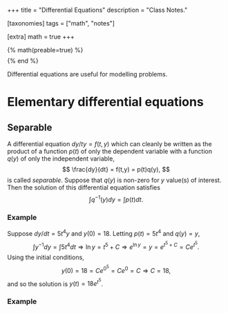 +++
title = "Differential Equations"
description = "Class Notes."

[taxonomies]
tags = ["math", "notes"]

[extra]
math = true
+++

{% math(preable=true) %}
$$
$$
{% end %}

Differential equations are useful for modelling problems.

<!-- more -->

# Elementary differential equations

## Separable

A differential equation $dy/ty=f(t,y)$ which can cleanly be written as the product of a
function $p(t)$ of only the dependent variable with a function $q(y)$ of only the independent
variable,
$$
\frac{dy}{dt} = f(t,y) = p(t)q(y),
$$
is called *separable*.
Suppose that $q(y)$ is non-zero for $y$ value(s) of interest.
Then the solution of this differential equation satisfies
$$
\int q^{-1}(y)dy = \int p(t)dt.
$$

### Example

Suppose $dy/dt=5t^4 y$ and $y(0)=18$. Letting $p(t)=5t^4$ and $q(y)=y$,
$$
\int y^{-1}dy = \int 5t^4 dt
\Rightarrow
\ln y = t^5 + C
\Rightarrow
e^{\ln y} = y = e^{t^5 + C} = Ce^{t^5}.
$$
Using the initial conditions,
$$
y(0) = 18 = Ce^{0^5} = Ce^0 = C
\Rightarrow C = 18,
$$
and so the solution is $y(t) = 18e^{t^5}$.

### Example


